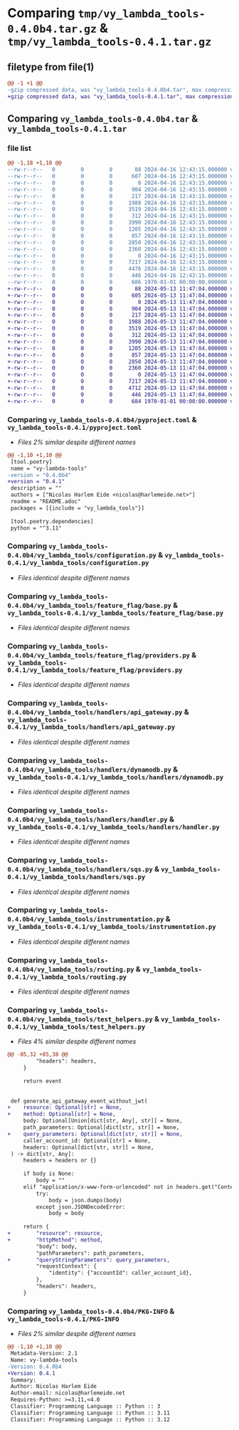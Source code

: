 # Comparing `tmp/vy_lambda_tools-0.4.0b4.tar.gz` & `tmp/vy_lambda_tools-0.4.1.tar.gz`

## filetype from file(1)

```diff
@@ -1 +1 @@
-gzip compressed data, was "vy_lambda_tools-0.4.0b4.tar", max compression
+gzip compressed data, was "vy_lambda_tools-0.4.1.tar", max compression
```

## Comparing `vy_lambda_tools-0.4.0b4.tar` & `vy_lambda_tools-0.4.1.tar`

### file list

```diff
@@ -1,18 +1,18 @@
--rw-r--r--   0        0        0       88 2024-04-16 12:43:15.000000 vy_lambda_tools-0.4.0b4/README.adoc
--rw-r--r--   0        0        0      607 2024-04-16 12:43:15.000000 vy_lambda_tools-0.4.0b4/pyproject.toml
--rw-r--r--   0        0        0        0 2024-04-16 12:43:15.000000 vy_lambda_tools-0.4.0b4/vy_lambda_tools/__init__.py
--rw-r--r--   0        0        0      904 2024-04-16 12:43:15.000000 vy_lambda_tools-0.4.0b4/vy_lambda_tools/configuration.py
--rw-r--r--   0        0        0      217 2024-04-16 12:43:15.000000 vy_lambda_tools-0.4.0b4/vy_lambda_tools/feature_flag/__init__.py
--rw-r--r--   0        0        0     1988 2024-04-16 12:43:15.000000 vy_lambda_tools-0.4.0b4/vy_lambda_tools/feature_flag/base.py
--rw-r--r--   0        0        0     3519 2024-04-16 12:43:15.000000 vy_lambda_tools-0.4.0b4/vy_lambda_tools/feature_flag/providers.py
--rw-r--r--   0        0        0      312 2024-04-16 12:43:15.000000 vy_lambda_tools-0.4.0b4/vy_lambda_tools/handlers/__init__.py
--rw-r--r--   0        0        0     3990 2024-04-16 12:43:15.000000 vy_lambda_tools-0.4.0b4/vy_lambda_tools/handlers/api_gateway.py
--rw-r--r--   0        0        0     1205 2024-04-16 12:43:15.000000 vy_lambda_tools-0.4.0b4/vy_lambda_tools/handlers/dynamodb.py
--rw-r--r--   0        0        0      857 2024-04-16 12:43:15.000000 vy_lambda_tools-0.4.0b4/vy_lambda_tools/handlers/handler.py
--rw-r--r--   0        0        0     2850 2024-04-16 12:43:15.000000 vy_lambda_tools-0.4.0b4/vy_lambda_tools/handlers/sqs.py
--rw-r--r--   0        0        0     2360 2024-04-16 12:43:15.000000 vy_lambda_tools-0.4.0b4/vy_lambda_tools/instrumentation.py
--rw-r--r--   0        0        0        0 2024-04-16 12:43:15.000000 vy_lambda_tools-0.4.0b4/vy_lambda_tools/py.typed
--rw-r--r--   0        0        0     7217 2024-04-16 12:43:15.000000 vy_lambda_tools-0.4.0b4/vy_lambda_tools/routing.py
--rw-r--r--   0        0        0     4476 2024-04-16 12:43:15.000000 vy_lambda_tools-0.4.0b4/vy_lambda_tools/test_helpers.py
--rw-r--r--   0        0        0      446 2024-04-16 12:43:15.000000 vy_lambda_tools-0.4.0b4/vy_lambda_tools/types.py
--rw-r--r--   0        0        0      686 1970-01-01 00:00:00.000000 vy_lambda_tools-0.4.0b4/PKG-INFO
+-rw-r--r--   0        0        0       88 2024-05-13 11:47:04.000000 vy_lambda_tools-0.4.1/README.adoc
+-rw-r--r--   0        0        0      605 2024-05-13 11:47:04.000000 vy_lambda_tools-0.4.1/pyproject.toml
+-rw-r--r--   0        0        0        0 2024-05-13 11:47:04.000000 vy_lambda_tools-0.4.1/vy_lambda_tools/__init__.py
+-rw-r--r--   0        0        0      904 2024-05-13 11:47:04.000000 vy_lambda_tools-0.4.1/vy_lambda_tools/configuration.py
+-rw-r--r--   0        0        0      217 2024-05-13 11:47:04.000000 vy_lambda_tools-0.4.1/vy_lambda_tools/feature_flag/__init__.py
+-rw-r--r--   0        0        0     1988 2024-05-13 11:47:04.000000 vy_lambda_tools-0.4.1/vy_lambda_tools/feature_flag/base.py
+-rw-r--r--   0        0        0     3519 2024-05-13 11:47:04.000000 vy_lambda_tools-0.4.1/vy_lambda_tools/feature_flag/providers.py
+-rw-r--r--   0        0        0      312 2024-05-13 11:47:04.000000 vy_lambda_tools-0.4.1/vy_lambda_tools/handlers/__init__.py
+-rw-r--r--   0        0        0     3990 2024-05-13 11:47:04.000000 vy_lambda_tools-0.4.1/vy_lambda_tools/handlers/api_gateway.py
+-rw-r--r--   0        0        0     1205 2024-05-13 11:47:04.000000 vy_lambda_tools-0.4.1/vy_lambda_tools/handlers/dynamodb.py
+-rw-r--r--   0        0        0      857 2024-05-13 11:47:04.000000 vy_lambda_tools-0.4.1/vy_lambda_tools/handlers/handler.py
+-rw-r--r--   0        0        0     2850 2024-05-13 11:47:04.000000 vy_lambda_tools-0.4.1/vy_lambda_tools/handlers/sqs.py
+-rw-r--r--   0        0        0     2360 2024-05-13 11:47:04.000000 vy_lambda_tools-0.4.1/vy_lambda_tools/instrumentation.py
+-rw-r--r--   0        0        0        0 2024-05-13 11:47:04.000000 vy_lambda_tools-0.4.1/vy_lambda_tools/py.typed
+-rw-r--r--   0        0        0     7217 2024-05-13 11:47:04.000000 vy_lambda_tools-0.4.1/vy_lambda_tools/routing.py
+-rw-r--r--   0        0        0     4712 2024-05-13 11:47:04.000000 vy_lambda_tools-0.4.1/vy_lambda_tools/test_helpers.py
+-rw-r--r--   0        0        0      446 2024-05-13 11:47:04.000000 vy_lambda_tools-0.4.1/vy_lambda_tools/types.py
+-rw-r--r--   0        0        0      684 1970-01-01 00:00:00.000000 vy_lambda_tools-0.4.1/PKG-INFO
```

### Comparing `vy_lambda_tools-0.4.0b4/pyproject.toml` & `vy_lambda_tools-0.4.1/pyproject.toml`

 * *Files 2% similar despite different names*

```diff
@@ -1,10 +1,10 @@
 [tool.poetry]
 name = "vy-lambda-tools"
-version = "0.4.0b4"
+version = "0.4.1"
 description = ""
 authors = ["Nicolas Harlem Eide <nicolas@harlemeide.net>"]
 readme = "README.adoc"
 packages = [{include = "vy_lambda_tools"}]
 
 [tool.poetry.dependencies]
 python = "^3.11"
```

### Comparing `vy_lambda_tools-0.4.0b4/vy_lambda_tools/configuration.py` & `vy_lambda_tools-0.4.1/vy_lambda_tools/configuration.py`

 * *Files identical despite different names*

### Comparing `vy_lambda_tools-0.4.0b4/vy_lambda_tools/feature_flag/base.py` & `vy_lambda_tools-0.4.1/vy_lambda_tools/feature_flag/base.py`

 * *Files identical despite different names*

### Comparing `vy_lambda_tools-0.4.0b4/vy_lambda_tools/feature_flag/providers.py` & `vy_lambda_tools-0.4.1/vy_lambda_tools/feature_flag/providers.py`

 * *Files identical despite different names*

### Comparing `vy_lambda_tools-0.4.0b4/vy_lambda_tools/handlers/api_gateway.py` & `vy_lambda_tools-0.4.1/vy_lambda_tools/handlers/api_gateway.py`

 * *Files identical despite different names*

### Comparing `vy_lambda_tools-0.4.0b4/vy_lambda_tools/handlers/dynamodb.py` & `vy_lambda_tools-0.4.1/vy_lambda_tools/handlers/dynamodb.py`

 * *Files identical despite different names*

### Comparing `vy_lambda_tools-0.4.0b4/vy_lambda_tools/handlers/handler.py` & `vy_lambda_tools-0.4.1/vy_lambda_tools/handlers/handler.py`

 * *Files identical despite different names*

### Comparing `vy_lambda_tools-0.4.0b4/vy_lambda_tools/handlers/sqs.py` & `vy_lambda_tools-0.4.1/vy_lambda_tools/handlers/sqs.py`

 * *Files identical despite different names*

### Comparing `vy_lambda_tools-0.4.0b4/vy_lambda_tools/instrumentation.py` & `vy_lambda_tools-0.4.1/vy_lambda_tools/instrumentation.py`

 * *Files identical despite different names*

### Comparing `vy_lambda_tools-0.4.0b4/vy_lambda_tools/routing.py` & `vy_lambda_tools-0.4.1/vy_lambda_tools/routing.py`

 * *Files identical despite different names*

### Comparing `vy_lambda_tools-0.4.0b4/vy_lambda_tools/test_helpers.py` & `vy_lambda_tools-0.4.1/vy_lambda_tools/test_helpers.py`

 * *Files 4% similar despite different names*

```diff
@@ -85,32 +85,38 @@
         "headers": headers,
     }
 
     return event
 
 
 def generate_api_gateway_event_without_jwt(
+    resource: Optional[str] = None,
+    method: Optional[str] = None,
     body: Optional[Union[dict[str, Any], str]] = None,
     path_parameters: Optional[dict[str, str]] = None,
+    query_parameters: Optional[dict[str, str]] = None,
     caller_account_id: Optional[str] = None,
     headers: Optional[dict[str, str]] = None,
 ) -> dict[str, Any]:
     headers = headers or {}
 
     if body is None:
         body = ""
     elif "application/x-www-form-urlencoded" not in headers.get("Content-Type", ""):
         try:
             body = json.dumps(body)
         except json.JSONDecodeError:
             body = body
 
     return {
+        "resource": resource,
+        "httpMethod": method,
         "body": body,
         "pathParameters": path_parameters,
+        "queryStringParameters": query_parameters,
         "requestContext": {
             "identity": {"accountId": caller_account_id},
         },
         "headers": headers,
     }
```

### Comparing `vy_lambda_tools-0.4.0b4/PKG-INFO` & `vy_lambda_tools-0.4.1/PKG-INFO`

 * *Files 2% similar despite different names*

```diff
@@ -1,10 +1,10 @@
 Metadata-Version: 2.1
 Name: vy-lambda-tools
-Version: 0.4.0b4
+Version: 0.4.1
 Summary: 
 Author: Nicolas Harlem Eide
 Author-email: nicolas@harlemeide.net
 Requires-Python: >=3.11,<4.0
 Classifier: Programming Language :: Python :: 3
 Classifier: Programming Language :: Python :: 3.11
 Classifier: Programming Language :: Python :: 3.12
```

